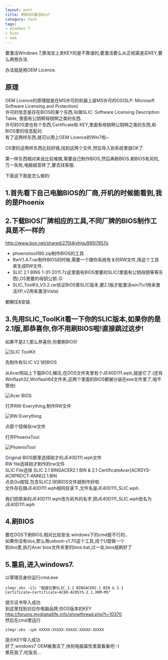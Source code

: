 ```yaml
--- 
layout: post
title: 刷BIOS激活Win7
category: tech
tags: 
- windows 7
- bios
- oem
---
```

要激活Windows 7,靠淘宝上卖KEY的是不靠谱的,要激活要么从正规渠道买KEY,要么再想办法.

办法就是用OEM Licence.

## 原理

OEM Licence的原理就是在MS许可的机器上装MS许可的OS(SLP: Microsoft Software Licensing and Protection)  
许可的信息是存在BIOS的某个东西,叫做SLIC: Software Licensing Description Table, 里面有公钥啊母钥啊之类的东西.  
许可的OS里也有个东西,Certificate和 KEY,里面有母钥啊公钥啊之类的东西,和BIOS里的信息配对.  
有了这两样东西,就可以用上OEM Licence的Win7啦~

OS里的这两样东西比较好搞,找到这两个文件,然后导入到系统里就OK了.

第一样东西相对来说比较难搞,需要自己制作BIOS,然后再刷BIOS.刷BIOS有风险,万一失败,电脑就变砖了,要去找客服.

下面说下我是怎么做的:

## 1.首先看下自己电脑BIOS的厂商,开机的时候能看到,我的是Phoenix  

## 2.下载BIOS厂牌相应的工具,不同厂牌的BIOS制作工具是不一样的

<http://www.box.net/shared/270l4iyhigu995l7857o>

* phoenixtool190.zip制作BIOS的工具
* RwV1.4.7.rar制作BIOS的时候,需要一个跟你系统有关的RW文件,用这个工具来生成RW文件.
* SLIC 2.1 BINS 1-31-2011.7z这里面有BIOS里要的SLIC(里面有公钥母钥等等东西),OS里要的母钥公钥.:D
* SLIC_ToolKit_V3.2.rar验证BIOS里SLIC版本,要2.1版才能激活win7(v1用来激活XP,v2用来激活Vista)

都解压&amp;安装.

## 3.先用SLIC_ToolKit看一下你的SLIC版本,如果你的是2.1版,那恭喜你,你不用刷BIOS啦!直接跳过这步!

如果不是2.1,那么恭喜你,你要刷BIOS!

![SLIC ToolKit](http://img.bianbian.me/blog/201108/slic_toolkit.png)

先制作有SLIC V2.1的BIOS

从Acer网站上下载BIOS,解压,在DOS文件夹里有个JE40D111.wph,就是它了.(还有Winflash32,Winflash64文件夹,这两个里面的BIOS都被分装在exe文件里了,咱不管他)

![Acer BIOS](http://img.bianbian.me/blog/201108/acer_bios.png)

打开RW-Everything,制作RW文件

![RW-Everything](http://img.bianbian.me/blog/201108/rw.png)

点那个钮保存rw文件

打开PhoenixTool

![PhoenixTool](http://img.bianbian.me/blog/201108/phoenixTool.png)

Original BIOS那里选择刚才的JE40D111.wph文件  
RW file选择刚才制作的rw文件  
SLIC File选择 SLIC 2.1 BINSACER2.1 BIN &amp; 2.1 CertificateAcer\[ACRSYS-ACRPRDCT-ANNI\]2.1.BIN  
点击Go按钮,包含SLIC2.1的BIOS文件就制作好啦.  
文件存在跟JE40D111.wph相同目录下,文件名是JE40D111_SLIC.wph.

我们把原来的JE40D111.wph改为另外的名字,把JE40D111_SLIC.wph改名为JE40D111.wph

## 4.刷BIOS

要在DOS下刷BIOS,相对比较安全.windows下的cmd是不行的..  
如果你没有dos,那么用usboot-v1.70这个工具,找个U盘做一个  
到dos里,执行Acer bios文件夹里的bios.bat,过一会,bios就刷好了

## 5.重启,进入windows7.

以管理员身份运行cmd.exe

	slmgr.vbs -ilc "磁盘位置SLIC 2.1 BINSACER2.1 BIN & 2.1 Certificate~Certificate~ACER-ACRSYS-2.1.XRM-MS"

提示证书导入成功  
到这里找到对应你电脑品牌,你OS版本的KEY  
<http://forums.mydigitallife.info/showthread.php?t=10370>  
然后在cmd里运行

	slmgr.vbs -ipk XXXXX-XXXXX-XXXXX-XXXXX-XXXXX

提示KEY导入成功  
好了,windows7 OEM被激活了,快到电脑属性里面看看吧:-)  
累死我了,吃饭去...
